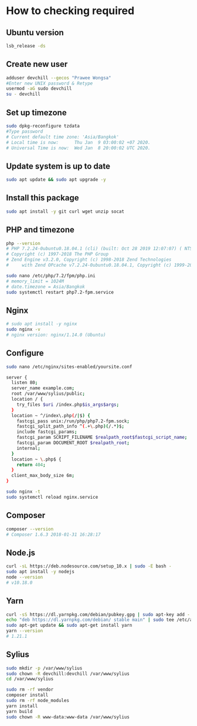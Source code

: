 # How to checking required

## Ubuntu version

```bash
lsb_release -ds
```

## Create new user

```bash
adduser devchill --gecos "Prawee Wongsa"
#Enter new UNIX password & Retype
usermod -aG sudo devchill
su - devchill
```

## Set up timezone

```bash
sudo dpkg-reconfigure tzdata
#Type password
# Current default time zone: 'Asia/Bangkok'
# Local time is now:      Thu Jan  9 03:00:02 +07 2020.
# Universal Time is now:  Wed Jan  8 20:00:02 UTC 2020.
```

## Update system is up to date

```bash
sudo apt update && sudo apt upgrade -y
```

## Install this package

```bash
sudo apt install -y git curl wget unzip socat
```

## PHP and timezone

```bash
php --version
# PHP 7.2.24-0ubuntu0.18.04.1 (cli) (built: Oct 28 2019 12:07:07) ( NTS )
# Copyright (c) 1997-2018 The PHP Group
# Zend Engine v3.2.0, Copyright (c) 1998-2018 Zend Technologies
#     with Zend OPcache v7.2.24-0ubuntu0.18.04.1, Copyright (c) 1999-2018, by Zend Technologies
```

```bash
sudo nano /etc/php/7.2/fpm/php.ini
# memory_limit = 1024M
# date.timezone = Asia/Bangkok
sudo systemctl restart php7.2-fpm.service
```

## Nginx

```bash
# sudo apt install -y nginx
sudo nginx -v
# nginx version: nginx/1.14.0 (Ubuntu)
```

## Configure

```bash
sudo nano /etc/nginx/sites-enabled/yoursite.conf
```

```bash
server {
  listen 80;
  server_name example.com;
  root /var/www/sylius/public;
  location / {
    try_files $uri /index.php$is_args$args;
  }
  location ~ ^/index\.php(/|$) {
    fastcgi_pass unix:/run/php/php7.2-fpm.sock;
    fastcgi_split_path_info ^(.+\.php)(/.*)$;
    include fastcgi_params;
    fastcgi_param SCRIPT_FILENAME $realpath_root$fastcgi_script_name;
    fastcgi_param DOCUMENT_ROOT $realpath_root;
    internal;
  }
  location ~ \.php$ {
    return 404;
  }
  client_max_body_size 6m;
}
```

```bash
sudo nginx -t
sudo systemctl reload nginx.service
```

## Composer

```bash
composer --version
# Composer 1.6.3 2018-01-31 16:28:17
```

## Node.js

```bash
curl -sL https://deb.nodesource.com/setup_10.x | sudo -E bash -
sudo apt install -y nodejs
node --version
# v10.18.0
```

## Yarn

```bash
curl -sS https://dl.yarnpkg.com/debian/pubkey.gpg | sudo apt-key add -
echo "deb https://dl.yarnpkg.com/debian/ stable main" | sudo tee /etc/apt/sources.list.d/yarn.list
sudo apt-get update && sudo apt-get install yarn
yarn --version
# 1.21.1
```

## Sylius

```bash
sudo mkdir -p /var/www/sylius
sudo chown -R devchill:devchill /var/www/sylius
cd /var/www/sylius
```

```bash
sudo rm -rf vendor
composer install
sudo rm -rf node_modules
yarn install
yarn build
sudo chown -R www-data:www-data /var/www/sylius
```
